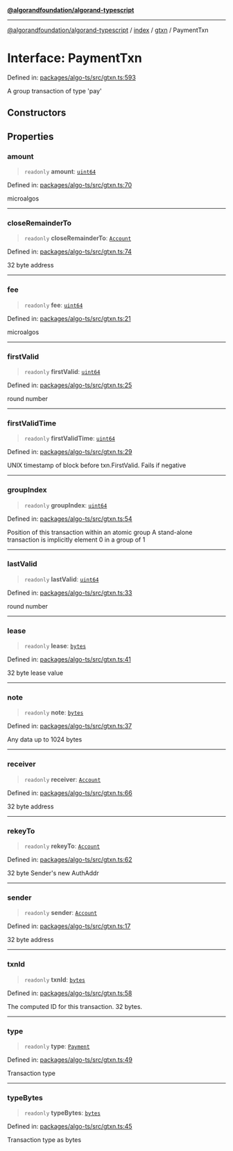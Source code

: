 [**@algorandfoundation/algorand-typescript**](../../../../README.md)

***

[@algorandfoundation/algorand-typescript](../../../../README.md) / [index](../../../README.md) / [gtxn](../README.md) / PaymentTxn

# Interface: PaymentTxn

Defined in: [packages/algo-ts/src/gtxn.ts:593](https://github.com/algorandfoundation/puya-ts/blob/main/packages/algo-ts/src/gtxn.ts#L593)

A group transaction of type 'pay'

## Constructors

## Properties

### amount

> `readonly` **amount**: [`uint64`](../../../type-aliases/uint64.md)

Defined in: [packages/algo-ts/src/gtxn.ts:70](https://github.com/algorandfoundation/puya-ts/blob/main/packages/algo-ts/src/gtxn.ts#L70)

microalgos

***

### closeRemainderTo

> `readonly` **closeRemainderTo**: [`Account`](../../../type-aliases/Account.md)

Defined in: [packages/algo-ts/src/gtxn.ts:74](https://github.com/algorandfoundation/puya-ts/blob/main/packages/algo-ts/src/gtxn.ts#L74)

32 byte address

***

### fee

> `readonly` **fee**: [`uint64`](../../../type-aliases/uint64.md)

Defined in: [packages/algo-ts/src/gtxn.ts:21](https://github.com/algorandfoundation/puya-ts/blob/main/packages/algo-ts/src/gtxn.ts#L21)

microalgos

***

### firstValid

> `readonly` **firstValid**: [`uint64`](../../../type-aliases/uint64.md)

Defined in: [packages/algo-ts/src/gtxn.ts:25](https://github.com/algorandfoundation/puya-ts/blob/main/packages/algo-ts/src/gtxn.ts#L25)

round number

***

### firstValidTime

> `readonly` **firstValidTime**: [`uint64`](../../../type-aliases/uint64.md)

Defined in: [packages/algo-ts/src/gtxn.ts:29](https://github.com/algorandfoundation/puya-ts/blob/main/packages/algo-ts/src/gtxn.ts#L29)

UNIX timestamp of block before txn.FirstValid. Fails if negative

***

### groupIndex

> `readonly` **groupIndex**: [`uint64`](../../../type-aliases/uint64.md)

Defined in: [packages/algo-ts/src/gtxn.ts:54](https://github.com/algorandfoundation/puya-ts/blob/main/packages/algo-ts/src/gtxn.ts#L54)

Position of this transaction within an atomic group
A stand-alone transaction is implicitly element 0 in a group of 1

***

### lastValid

> `readonly` **lastValid**: [`uint64`](../../../type-aliases/uint64.md)

Defined in: [packages/algo-ts/src/gtxn.ts:33](https://github.com/algorandfoundation/puya-ts/blob/main/packages/algo-ts/src/gtxn.ts#L33)

round number

***

### lease

> `readonly` **lease**: [`bytes`](../../../type-aliases/bytes.md)

Defined in: [packages/algo-ts/src/gtxn.ts:41](https://github.com/algorandfoundation/puya-ts/blob/main/packages/algo-ts/src/gtxn.ts#L41)

32 byte lease value

***

### note

> `readonly` **note**: [`bytes`](../../../type-aliases/bytes.md)

Defined in: [packages/algo-ts/src/gtxn.ts:37](https://github.com/algorandfoundation/puya-ts/blob/main/packages/algo-ts/src/gtxn.ts#L37)

Any data up to 1024 bytes

***

### receiver

> `readonly` **receiver**: [`Account`](../../../type-aliases/Account.md)

Defined in: [packages/algo-ts/src/gtxn.ts:66](https://github.com/algorandfoundation/puya-ts/blob/main/packages/algo-ts/src/gtxn.ts#L66)

32 byte address

***

### rekeyTo

> `readonly` **rekeyTo**: [`Account`](../../../type-aliases/Account.md)

Defined in: [packages/algo-ts/src/gtxn.ts:62](https://github.com/algorandfoundation/puya-ts/blob/main/packages/algo-ts/src/gtxn.ts#L62)

32 byte Sender's new AuthAddr

***

### sender

> `readonly` **sender**: [`Account`](../../../type-aliases/Account.md)

Defined in: [packages/algo-ts/src/gtxn.ts:17](https://github.com/algorandfoundation/puya-ts/blob/main/packages/algo-ts/src/gtxn.ts#L17)

32 byte address

***

### txnId

> `readonly` **txnId**: [`bytes`](../../../type-aliases/bytes.md)

Defined in: [packages/algo-ts/src/gtxn.ts:58](https://github.com/algorandfoundation/puya-ts/blob/main/packages/algo-ts/src/gtxn.ts#L58)

The computed ID for this transaction. 32 bytes.

***

### type

> `readonly` **type**: [`Payment`](../../../enumerations/TransactionType.md#payment)

Defined in: [packages/algo-ts/src/gtxn.ts:49](https://github.com/algorandfoundation/puya-ts/blob/main/packages/algo-ts/src/gtxn.ts#L49)

Transaction type

***

### typeBytes

> `readonly` **typeBytes**: [`bytes`](../../../type-aliases/bytes.md)

Defined in: [packages/algo-ts/src/gtxn.ts:45](https://github.com/algorandfoundation/puya-ts/blob/main/packages/algo-ts/src/gtxn.ts#L45)

Transaction type as bytes
